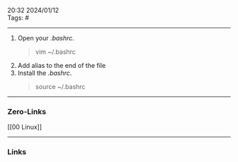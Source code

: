 20:32     2024/01/12    
Tags: #
____
1. Open your _.bashrc_.
   >	vim ~/.bashrc
2. Add alias to the end of the file
3. Install the _.bashrc_.
   >	source ~/.bashrc


____
### Zero-Links
[[00 Linux]]

____
### Links
